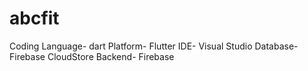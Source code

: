 # abcfit
Coding Language- dart
Platform- Flutter
IDE- Visual Studio
Database- Firebase CloudStore
Backend- Firebase
